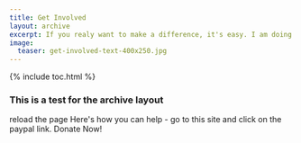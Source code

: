 ```yaml
---
title: Get Involved
layout: archive
excerpt: If you realy want to make a difference, it's easy. I am doing it and you can too!
image:
  teaser: get-involved-text-400x250.jpg
---
```


{% include toc.html %}

<h3>This is a test for the archive layout</h3>
reload the page
Here's how you can help - go to this site and click on the paypal link. Donate Now!
